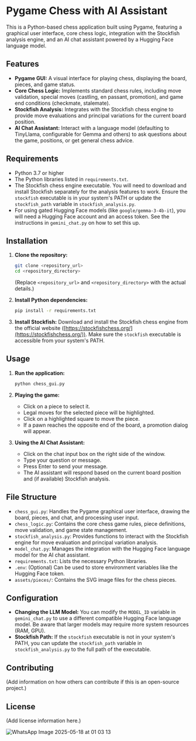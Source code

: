 # Pygame Chess with AI Assistant

This is a Python-based chess application built using Pygame, featuring a graphical user interface, core chess logic, integration with the Stockfish analysis engine, and an AI chat assistant powered by a Hugging Face language model.

## Features

*   **Pygame GUI:** A visual interface for playing chess, displaying the board, pieces, and game status.
*   **Core Chess Logic:** Implements standard chess rules, including move validation, special moves (castling, en passant, promotion), and game end conditions (checkmate, stalemate).
*   **Stockfish Analysis:** Integrates with the Stockfish chess engine to provide move evaluations and principal variations for the current board position.
*   **AI Chat Assistant:** Interact with a language model (defaulting to TinyLlama, configurable for Gemma and others) to ask questions about the game, positions, or get general chess advice.

## Requirements

*   Python 3.7 or higher
*   The Python libraries listed in `requirements.txt`.
*   The Stockfish chess engine executable. You will need to download and install Stockfish separately for the analysis features to work. Ensure the `stockfish` executable is in your system's PATH or update the `stockfish_path` variable in `stockfish_analysis.py`.
*   For using gated Hugging Face models (like `google/gemma-3-4b-it`), you will need a Hugging Face account and an access token. See the instructions in `gemini_chat.py` on how to set this up.

## Installation

1.  **Clone the repository:**
    ```bash
    git clone <repository_url>
    cd <repository_directory>
    ```
    (Replace `<repository_url>` and `<repository_directory>` with the actual details.)

2.  **Install Python dependencies:**
    ```bash
    pip install -r requirements.txt
    ```

3.  **Install Stockfish:**
    Download and install the Stockfish chess engine from the official website ([https://stockfishchess.org/](https://stockfishchess.org/)). Make sure the `stockfish` executable is accessible from your system's PATH.

## Usage

1.  **Run the application:**
    ```bash
    python chess_gui.py
    ```

2.  **Playing the game:**
    *   Click on a piece to select it.
    *   Legal moves for the selected piece will be highlighted.
    *   Click on a highlighted square to move the piece.
    *   If a pawn reaches the opposite end of the board, a promotion dialog will appear.

3.  **Using the AI Chat Assistant:**
    *   Click on the chat input box on the right side of the window.
    *   Type your question or message.
    *   Press Enter to send your message.
    *   The AI assistant will respond based on the current board position and (if available) Stockfish analysis.

## File Structure

*   `chess_gui.py`: Handles the Pygame graphical user interface, drawing the board, pieces, and chat, and processing user input.
*   `chess_logic.py`: Contains the core chess game rules, piece definitions, move validation, and game state management.
*   `stockfish_analysis.py`: Provides functions to interact with the Stockfish engine for move evaluation and principal variation analysis.
*   `model_chat.py`: Manages the integration with the Hugging Face language model for the AI chat assistant.
*   `requirements.txt`: Lists the necessary Python libraries.
*   `.env`: (Optional) Can be used to store environment variables like the Hugging Face token.
*   `assets/pieces/`: Contains the SVG image files for the chess pieces.

## Configuration

*   **Changing the LLM Model:** You can modify the `MODEL_ID` variable in `gemini_chat.py` to use a different compatible Hugging Face language model. Be aware that larger models may require more system resources (RAM, GPU).
*   **Stockfish Path:** If the `stockfish` executable is not in your system's PATH, you can update the `stockfish_path` variable in `stockfish_analysis.py` to the full path of the executable.

## Contributing

(Add information on how others can contribute if this is an open-source project.)

## License

(Add license information here.)

![WhatsApp Image 2025-05-18 at 01 03 13](https://github.com/user-attachments/assets/b5b641b1-9546-4647-9c46-2b80bfa7b708)

